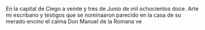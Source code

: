 En la capital de Ciego a veinte y tres de Junio de mil ochocientos doce. Arte mi escribano y testigos que se nominaaron parecido en la casa de su merado encino el calma Don Manuel de la Romana ve